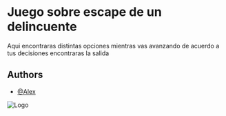# Juego sobre escape de un delincuente

Aqui encontraras distintas opciones mientras vas avanzando de acuerdo a tus decisiones encontraras la salida


## Authors

- [@Alex](https://github.com/alexcarrillo24)


![Logo](https://www.tvperu.gob.pe/sites/default/files/styles/note/public/inpe_callao.jpg?itok=dZCcGJGw)
